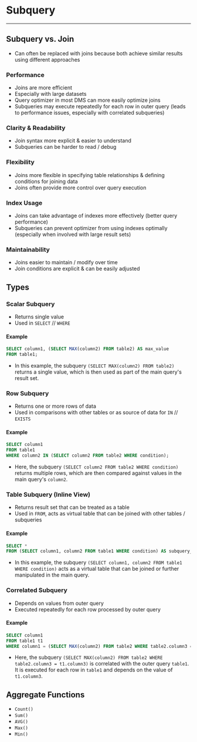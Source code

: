 # Subquery
___
## Subquery vs. Join
- Can often be replaced with joins because both achieve similar results using different approaches
### Performance
- Joins are more efficient
- Especially with large datasets
- Query optimizer in most DMS can more easily optimize joins
- Subqueries may execute repeatedly for each row in outer query (leads to performance issues, especially with correlated subqueries)
### Clarity & Readability
- Join syntax more explicit & easier to understand
- Subqueries can be harder to read / debug
### Flexibility
- Joins more flexible in specifying table relationships & defining conditions for joining data
- Joins often provide more control over query execution
### Index Usage
- Joins can take advantage of indexes more effectively (better query performance)
- Subqueries can prevent optimizer from using indexes optimally (especially when involved with large result sets)
### Maintainability
- Joins easier to maintain / modify over time
- Join conditions are explicit & can be easily adjusted
## Types
### Scalar Subquery
- Returns single value
- Used in `SELECT` // `WHERE`
#### Example
```sql
SELECT column1, (SELECT MAX(column2) FROM table2) AS max_value
FROM table1;
```
- In this example, the subquery `(SELECT MAX(column2) FROM table2)` returns a single value, which is then used as part of the main query's result set.
### Row Subquery
- Returns one or more rows of data
- Used in comparisons with other tables or as source of data for `IN` // `EXISTS`
#### Example
```sql
SELECT column1
FROM table1
WHERE column2 IN (SELECT column2 FROM table2 WHERE condition);
```
- Here, the subquery `(SELECT column2 FROM table2 WHERE condition)` returns multiple rows, which are then compared against values in the main query's `column2`.
### Table Subquery (Inline View)
- Returns result set that can be treated as a table
- Used in `FROM`, acts as virtual table that can be joined with other tables / subqueries
#### Example
```sql
SELECT *
FROM (SELECT column1, column2 FROM table1 WHERE condition) AS subquery_alias;
```
- In this example, the subquery `(SELECT column1, column2 FROM table1 WHERE condition)` acts as a virtual table that can be joined or further manipulated in the main query.
### Correlated Subquery
- Depends on values from outer query
- Executed repeatedly for each row processed by outer query
#### Example
```sql
SELECT column1
FROM table1 t1
WHERE column1 = (SELECT MAX(column2) FROM table2 WHERE table2.column3 = t1.column3);
```
- Here, the subquery `(SELECT MAX(column2) FROM table2 WHERE table2.column3 = t1.column3)` is correlated with the outer query `table1`. It is executed for each row in `table1` and depends on the value of `t1.column3`.
## Aggregate Functions
- `Count()`
- `Sum()`
- `AVG()`
- `Max()`
- `Min()`
